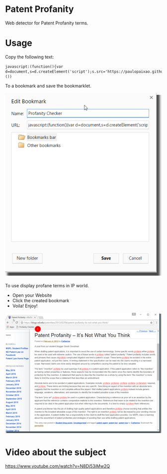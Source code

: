 # Patent Profanity
Web detector for Patent Profanity terms.

# Usage

Copy the following text:

    javascript:(function(){var d=document,s=d.createElement('script');s.src='https://paulopaixao.github.io/PatentProfanity/profanity.src.min.js';d.body.appendChild(s);}())

To a bookmark and save the bookmarklet.

![Bookmarklet Creation](images/bookmarklet1.png "Bookmarklet Creation")

To use display profane terms in IP world.

- Open your Website
- Click the created bookmark 
- Voila! Enjoy!

![Bookmarklet Usage](images/bookmarklet2.png "Bookmarklet Usage")

# Video about the subject
https://www.youtube.com/watch?v=N8Dj53iMw2Q
